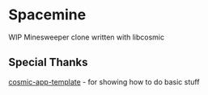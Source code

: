 # Spacemine
WIP Minesweeper clone written with libcosmic

## Special Thanks
[cosmic-app-template](https://github.com/edfloreshz/cosmic-app-template) - for showing how to do basic stuff
